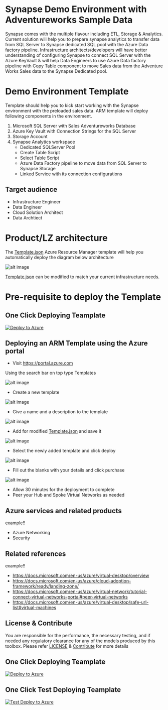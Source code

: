 # Synapse Demo Environment with Adventureworks Sample Data

Synapse comes with the multiple flavour including ETL, Storage & Analytics. Current solution will help you to prepare synapse analytics to transfer data from SQL Server to Synapse dedicated SQL pool with the Azure Data factory pipeline. Infrastructure architects/developers will have better understanding of configuring Synapse to connect SQL Server with the Azure KeyVault & will help Data Engineers to use Azure Data factory pipeline with Copy Table component to move Sales data from the Adventure Works Sales data to the Synapse Dedicated pool.  

# Demo Environment Template

Template should help you to kick start working with the Synapse environment with the preloaded sales data. ARM template will deploy following components in the environment.
1.	Microsoft SQL Server with Sales Adventureworks Database
2.	Azure Key Vault with Connection Strings for the SQL Server
4.  Storage Account
3.	Synapse Analytics workspace 
    - Dedicated SQLServer Pool
    - Create Table Script
    - Select Table Script
    - Azure Data Factory pipeline to move data from SQL Server to Synapse Storage
    - Linked Service with its connection configurations


## Target audience

- Infrastructure Engineer
- Data Engineer
- Cloud Solution Architect
- Data Archtiect

# Product/LZ architecture

The [Template.json](https://github.com/git-pranayshah/template/blob/master/template.json) Azure Resource Manager template will help you automatically deploy the diagram below architecture

![alt image](https://github.com/git-pranayshah/template/blob/master/images/Landing_Zone_Template.png)

[Template.json](https://github.com/git-pranayshah/template/blob/master/template.json) can be modified to match your current infrastructure needs.

# Pre-requisite to deploy the Template

## One Click Deploying Teamplate
<!-- Powershell command for Translating Git URL for template.json
    $url = "https://raw.githubusercontent.com/git-pranayshah/synapse-demo/dev/ARM%20Template/SQL-Server/azure_sql.json"
    [uri]::EscapeDataString($url)
    >> uri = https%3A%2F%2Fraw.githubusercontent.com%2Fgit-pranayshah%2FAnalysisService%2Fmaster%2Ftemplate.json

Base URL: https://portal.azure.com/#create/Microsoft.Template/uri
Final URL: <Base URL>/<uri>
-->
[![Deploy to Azure](https://aka.ms/deploytoazurebutton)](https://portal.azure.com/#create/Microsoft.Template/uri/https%3A%2F%2Fraw.githubusercontent.com%2Fgit-pranayshah%2Fsynapse-demo%2Fdev%2FARM%2520Template%2Fdeployment.json)


## Deploying an ARM Template using the Azure portal

- Visit https://portal.azure.com

Using the search bar on top type Templates

![alt image](https://github.com/git-pranayshah/template/blob/master/images/Search.png)

- Create a new template

![alt image](https://github.com/git-pranayshah/template/blob/master/images/create.png)

- Give a name and a description to the template

![alt image](https://github.com/git-pranayshah/template/blob/master/images/Name%20and%20Description.png)

- Add for modified [Template.json](https://github.com/git-pranayshah/template/blob/master/template.json) and save it

![alt image](https://github.com/git-pranayshah/template/blob/master/images/add%20code.png)

- Select the newly added template and click deploy

![alt image](https://github.com/git-pranayshah/template/blob/master/images/Select%20and%20deploy%20template.png)

- Fill out the blanks with your details and click purchase

![alt image](https://github.com/git-pranayshah/template/blob/master/images/Fill%20out%20the%20details%20and%20purchase.png)

- Allow 30 minutes for the deployment to complete
- Peer your Hub and Spoke Virtual Networks as needed

## Azure services and related products

example!!
- Azure Networking
- Security

## Related references
example!!
- https://docs.microsoft.com/en-us/azure/virtual-desktop/overview
- https://docs.microsoft.com/en-us/azure/cloud-adoption-framework/ready/landing-zone/
- https://docs.microsoft.com/en-us/azure/virtual-network/tutorial-connect-virtual-networks-portal#peer-virtual-networks
- https://docs.microsoft.com/en-us/azure/virtual-desktop/safe-url-list#virtual-machines

## License & Contribute

You are responsible for the performance, the necessary testing, and if needed any regulatory clearance for any of the models produced by this toolbox.
Please refer [LICENSE](LICENSE) &  [Contribute](https://github.com/git-pranayshah/AnalysisService/blob/master/Contribute.md) for more details









## One Click Deploying Teamplate
<!-- Powershell command for Translating Git URL for template.json
    $url = "https://raw.githubusercontent.com/git-pranayshah/synapse-demo/dev/ARM%20Template/SQL-Server/azure_sql.json"
    [uri]::EscapeDataString($url)
    >> uri = https%3A%2F%2Fraw.githubusercontent.com%2Fgit-pranayshah%2FAnalysisService%2Fmaster%2Ftemplate.json

Base URL: https://portal.azure.com/#create/Microsoft.Template/uri
Final URL: <Base URL>/<uri>
-->
[![Deploy to Azure](https://aka.ms/deploytoazurebutton)](https://portal.azure.com/#create/Microsoft.Template/uri/https%3A%2F%2Fraw.githubusercontent.com%2Fgit-pranayshah%2Fsynapse-demo%2Fdev%2FARM%2520Template%2Fdeployment.json)


## One Click Test Deploying Teamplate
<!-- Powershell command for Translating Git URL for template.json
    $url = "https://raw.githubusercontent.com/git-pranayshah/synapse-demo/dev/ARM%20Template/SQL-Server/azure_sql.json"
    [uri]::EscapeDataString($url)
    >> uri = https%3A%2F%2Fraw.githubusercontent.com%2Fgit-pranayshah%2FAnalysisService%2Fmaster%2Ftemplate.json

Base URL: https://portal.azure.com/#create/Microsoft.Template/uri
Final URL: <Base URL>/<uri>
-->
[![Test Deploy to Azure](https://aka.ms/deploytoazurebutton)](https://portal.azure.com/#create/Microsoft.Template/uri/https%3A%2F%2Fraw.githubusercontent.com%2Fgit-pranayshah%2Fsynapse-demo%2Fdev%2FARM%2520Template%2FTestDeployment.json)